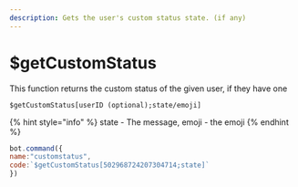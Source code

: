 ```yaml
---
description: Gets the user's custom status state. (if any)
---
```


# $getCustomStatus

This function returns the custom status of the given user, if they have one

```text
$getCustomStatus[userID (optional);state/emoji]
```

{% hint style="info" %}
state - The message, emoji - the emoji
{% endhint %}

```javascript
bot.command({
name:"customstatus",
code:`$getCustomStatus[502968724207304714;state]`
})
```

